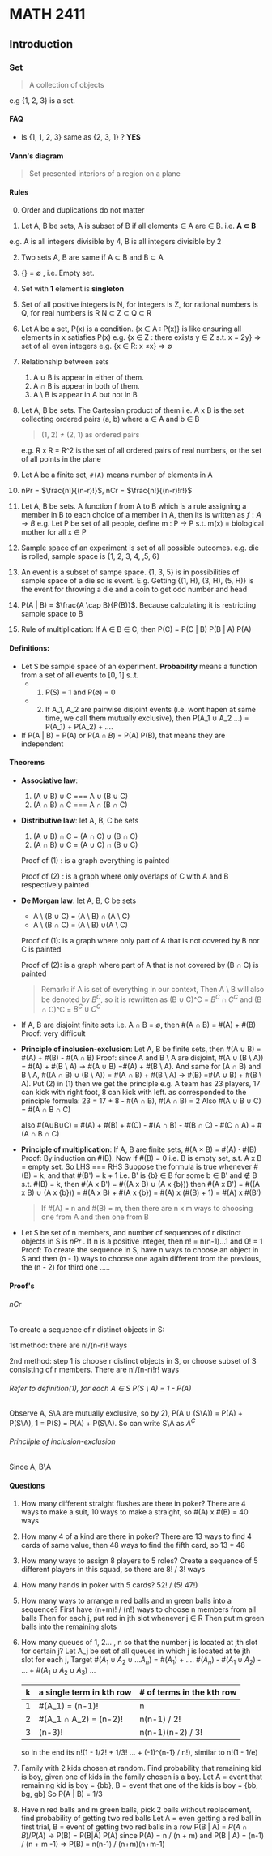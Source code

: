 # MATH 2411

## Introduction

### Set

> A collection of objects

e.g {1, 2, 3} is a set.

#### FAQ

- Is {1, 1, 2, 3} same as {2, 3, 1} ? **YES**

#### Vann's diagram

> Set presented interiors of a region on a plane

#### Rules

0. Order and duplications do not matter

1. Let A, B be sets, A is subset of B if all elements $\in$ A are $\in$ B. i.e. **A $\subset$ B**

  ​e.g. A is all integers divisible by 4, B is all integers divisible by 2

2. Two sets A, B are same if A $\subset$ B and B $\subset$ A

3. {} = $\emptyset$ , i.e. Empty set.

4. Set with **1** element is **singleton**

5. Set of all positive integers is N, for integers is Z, for rational numbers is Q, for real numbers is R
   N $\subset$ Z $\subset$ Q $\subset$ R

6. Let A be a set, P(x) is a condition. {x $\in$ A : P(x)} is like ensuring all elements in x satisfies P(x)
   e.g. {x $\in$ Z : there exists y $\in$ Z s.t. x = 2y} => set of all even integers
   e.g. {x $\in$ R: x $\ne$x} => $\emptyset$

7. Relationship between sets
   1. A $\cup$ B is appear in either of them.
   2. A $\cap$ B is appear in both of them.
   3. A $\setminus$ B is appear in A but not in B

8. Let A, B be sets. The Cartesian product of them i.e. A x B is the set collecting ordered pairs (a, b) where a $\in$ A and b $\in$ B

   > (1, 2) $\ne$ (2, 1) as ordered pairs

   e.g. R x R = R^2 is the set of all ordered pairs of real numbers, or the set of all points in the plane

9. Let A be a finite set, `#(A)` means number of elements in A

10. nPr = $\frac{n!}{(n-r)!}$, nCr = $\frac{n!}{(n-r)!r!}$

11. Let A, B be sets. A function f from A to B which is a rule assigning a member in B to each choice of a member in A, then its is written as $f: A \rightarrow B$
    e.g. Let P be set of all people, define m : P -> P s.t. m(x) = biological mother for all x $\in$ P

12. Sample space of an experiment is set of all possible outcomes. e.g. die is rolled, sample space is {1, 2, 3, 4, ,5, 6}

13. An event is a subset of sampe space. {1, 3, 5} is in possibilities of sample space of a die so is event. E.g. Getting {(1, H), (3, H), (5, H)} is the event for throwing a die and a coin to get odd number and head

14. P(A | B) = $\frac{A \cap B}{P(B)}$. Because calculating it is restricting sample space to B

15. Rule of multiplication: If A $\in$ B $\in$ C, then P(C) = P(C | B) P(B | A) P(A)

#### Definitions:

- Let S be sample space of an experiment. **Probability** means a function from a set of all events to [0, 1] s..t. 
  - 1) P(S) = 1 and P($\emptyset$) = 0
  - 2) If A_1, A_2 are pairwise disjoint events (i.e. wont hapen at same time, we call them mutually exclusive), then P(A_1 $\cup$ A_2 ...) = P(A_1) + P(A_2) + .... 
- If P(A | B) = P(A) or P($A \cap B$) = P(A) P(B), that means they are independent

#### Theorems

- **Associative law**:
  1. (A $\cup$ B) $\cup$ C ===  A $\cup$ (B $\cup$ C)
  2. (A $\cap$ B) $\cap$ C ===  A $\cap$ (B $\cap$ C)


- **Distributive law**: let A, B, C be sets

  1. (A $\cup$ B) $\cap$ C = (A $\cap$ C) $\cup$ (B $\cap$ C)
  2. (A $\cap$ B) $\cup$ C = (A $\cup$ C) $\cap$ (B $\cup$ C)

  Proof of (1) :  is a graph everything is painted

  Proof of (2) : is a graph where only overlaps of C with A and B respectively painted

- **De Morgan law**: let A, B, C be sets

  - A $\setminus$ (B $\cup$ C) = (A $\setminus$ B) $\cap$ (A $\setminus$ C)
  - A $\setminus$ (B $\cap$ C) = (A $\setminus$ B) $\cup$(A $\setminus$ C)

  Proof of (1): is a graph where only part of A that is not covered by B nor C is painted

  Proof of (2): is a graph where part of A that is not covered by (B $\cap$ C) is painted

  >  Remark: if A is set of everything in our context, Then A $\setminus$ B will also be denoted by $B^C$, so it is rewritten as (B $\cup$ C)^C = $B^C \cap C^C$ and (B $\cap$ C)^C = $B^C \cup C^C$

- If A, B are disjoint finite sets i.e. A $\cap$ B = $\emptyset$, then #(A $\cap$ B) = #(A) + #(B)
  Proof: very difficult

- **Principle of inclusion-exclusion**: Let A, B be finite sets, then #(A $\cup$ B) = #(A) + #(B) - #(A $\cap$ B)
  Proof: since A and B $\setminus$ A are disjoint, #(A $\cup$ (B $\setminus$ A)) = #(A) + #(B $\setminus$ A) -> #(A $\cup$ B) =#(A) + #(B $\setminus$ A).
  And same for (A $\cap$ B) and B $\setminus$ A, #((A $\cap$ B) $\cup$ (B $\setminus$ A)) = #(A $\cap$ B) + #(B $\setminus$ A) -> #(B) =#(A $\cup$ B) + #(B $\setminus$ A).
  Put (2) in (1) then we get the principle
  e.g. A team has 23 players, 17 can kick with right foot, 8 can kick with left. 
  as corresponded to the principle formula: 23 = 17 + 8 - #(A $\cap$ B), #(A $\cap$ B) = 2
  Also  #(A $\cup$ B $\cup$ C) = #(A $\cap$ B $\cap$ C)

  also #(A$\cup$B$\cup$C) = #(A) + #(B) + #(C) - #(A $\cap$ B) - #(B $\cap$ C) - #(C $\cap$ A) + #(A $\cap$ B $\cap$ C)

- **Principle of multiplication**: If A, B are finite sets, #(A $\times$ B) = #(A) $\cdot$ #(B)
  Proof: By induction on #(B).
  Now if #(B) = 0 i.e. B is empty set, s.t. A x B = empty set. So LHS === RHS
  Suppose the formula is true whenever #(B) = k, and that #(B') = k + 1 i.e. B' is {b} $\in$ B
  for some b $\in$ B' and $\notin$ B s.t. #(B) = k, then #(A x B') = #((A x B) $\cup$ (A x {b}))
  then #(A x B') = #((A x B) $\cup$ (A x {b})) = #(A x B) + #(A x {b}) = #(A) x (#(B) + 1) = #(A) x #(B')

  > If #(A) = n and #(B) = m, then there are n x m ways to choosing one from A and then one from B

- Let S be set of n members, and number of sequences of r distinct objects in S is $n P r$ . If n is a positive integer, then n! = n(n-1)...1 and 0! = 1
  Proof: To create the sequence in S, have n ways to choose an object in S and then (n - 1) ways to choose one again different from the previous, the (n - 2) for third one ..... 

#### Proof's

###### nCr

To create a sequence of r distinct objects in S:

1st method: there are n!/(n-r)! ways

2nd method: step 1 is choose r distinct objects in S, or choose subset of S consisting of r members. There are n!/(n-r)!r! ways

###### Refer to definition(1), for each A $\in$ S P(S \ A) = 1 - P(A)

Observe A, S\A are mutually exclusive, so by 2), P(A $\cup$ (S\A)) = P(A) + P(S\A), 1 = P(S) = P(A) + P(S\A). So can write S\A as $A^C$

###### Princliple of inclusion-exclusion

Since A, B\A

#### Questions

1. How many different straight flushes are there in poker?
   There are 4 ways to make a suit, 10 ways to make a straight, so #(A) x #(B) = 40 ways

2. How many 4 of a kind are there in poker?
   There are 13 ways to find 4 cards of same value, then 48 ways to find the fifth card, so 13 * 48

3. How many ways to assign 8 players to 5 roles?
   Create a sequence of 5 different players in this squad, so there are 8! / 3! ways

4. How many hands in poker with 5 cards?
   52! / (5! 47!)

5. How many ways to arrange n red balls and m green balls into a sequence?
   First have (n+m)! / (n!) ways to choose n members from all balls
   Then for each j, put red in jth slot whenever j $\in$ R
   Then put m green balls into the remaining slots

6. How many queues of 1, 2... , n so that the number j is located at jth slot for certain j?
   Let A_j be set of all queues in which j is located at te jth slot
   for each j, Target #($A_1 \cup A_2 \cup ... A_n$)  = #($A_1$) + .... #($A_n$) - #($A_1 \cup A_2$) - ... + #($A_1 \cup A_2 \cup A_3$) ...

   | k    | a single term in kth row    | # of terms in the kth row |
   | ---- | --------------------------- | ------------------------- |
   | 1    | #(A_1) = (n-1)!             | n                         |
   | 2    | #(A_1  $\cap$ A_2) = (n-2)! | n(n-1) / 2!               |
   | 3    | (n-3)!                      | n(n-1)(n-2) / 3!          |

   so in the end its n!(1 - 1/2! + 1/3! ... + (-1)^{n-1} / n!), similar to n!(1 - 1/e)

7. Family with 2 kids chosen at random. Find probability that remaining kid is boy, given one of kids in the family chosen is a boy.
   Let A = event that remaining kid is boy = {bb}, B = event that one of the kids is boy = {bb, bg, gb}
   So P(A | B) = 1/3

8. Have n red balls and m green balls, pick 2 balls without replacement, find probability of getting two red balls
   Let A = even getting a red ball in first trial, B = event of getting two red balls in a row
   P(B | A) = $P(A \cap B) / P(A)$ $\rightarrow$ P(B) = P(B|A) P(A)
   since P(A) = n / (n + m) and P(B | A) = (n-1) / (n + m -1) $\Rightarrow$ P(B) = n(n-1) / (n+m)(n+m-1)

